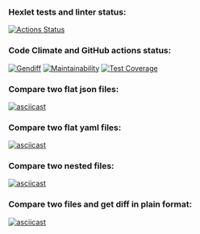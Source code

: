 ### Hexlet tests and linter status:
[![Actions Status](https://github.com/ram-alb/python-project-50/workflows/hexlet-check/badge.svg)](https://github.com/ram-alb/python-project-50/actions)

### Code Climate and GitHub actions status:
[![Gendiff](https://github.com/ram-alb/python-project-50/actions/workflows/gendiff.yml/badge.svg)](https://github.com/ram-alb/python-project-50/actions/workflows/gendiff.yml)
[![Maintainability](https://api.codeclimate.com/v1/badges/7b02bc2bb1477f779327/maintainability)](https://codeclimate.com/github/ram-alb/python-project-50/maintainability)
[![Test Coverage](https://api.codeclimate.com/v1/badges/7b02bc2bb1477f779327/test_coverage)](https://codeclimate.com/github/ram-alb/python-project-50/test_coverage)

### Compare two flat json files:
[![asciicast](https://asciinema.org/a/550914.svg)](https://asciinema.org/a/550914)

### Compare two flat yaml files:
[![asciicast](https://asciinema.org/a/551701.svg)](https://asciinema.org/a/551701)

### Compare two nested files:
[![asciicast](https://asciinema.org/a/552158.svg)](https://asciinema.org/a/552158)

### Compare two files and get diff in plain format:
[![asciicast](https://asciinema.org/a/552899.svg)](https://asciinema.org/a/552899)